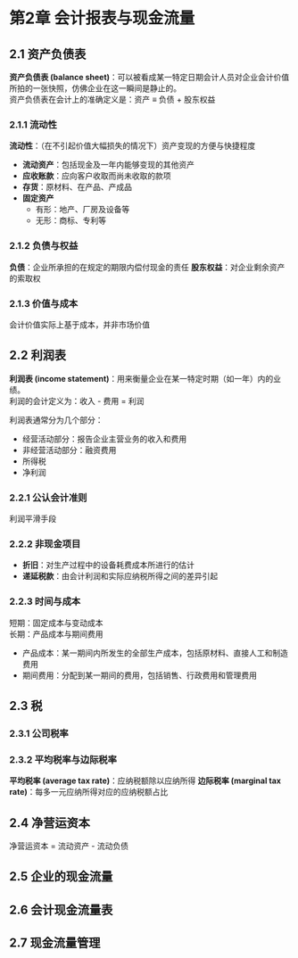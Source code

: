# 第2章 会计报表与现金流量

## 2.1 资产负债表

**资产负债表 (balance sheet)**：可以被看成某一特定日期会计人员对企业会计价值所拍的一张快照，仿佛企业在这一瞬间是静止的。  
资产负债表在会计上的准确定义是：资产 ≡ 负债 + 股东权益

### 2.1.1 流动性

**流动性**：（在不引起价值大幅损失的情况下）资产变现的方便与快捷程度  
- **流动资产**：包括现金及一年内能够变现的其他资产
- **应收账款**：应向客户收取而尚未收取的款项
- **存货**：原材料、在产品、产成品
- **固定资产**
    - 有形：地产、厂房及设备等
    - 无形：商标、专利等

### 2.1.2 负债与权益

**负债**：企业所承担的在规定的期限内偿付现金的责任
**股东权益**：对企业剩余资产的索取权

### 2.1.3 价值与成本

会计价值实际上基于成本，并非市场价值

## 2.2 利润表

**利润表 (income statement)**：用来衡量企业在某一特定时期（如一年）内的业绩。  
利润的会计定义为：收入 - 费用 = 利润  

利润表通常分为几个部分：
- 经营活动部分：报告企业主营业务的收入和费用
- 非经营活动部分：融资费用
- 所得税
- 净利润

### 2.2.1 公认会计准则

利润平滑手段

### 2.2.2 非现金项目

- **折旧**：对生产过程中的设备耗费成本所进行的估计
- **递延税款**：由会计利润和实际应纳税所得之间的差异引起

### 2.2.3 时间与成本

短期：固定成本与变动成本  
长期：产品成本与期间费用
- 产品成本：某一期间内所发生的全部生产成本，包括原材料、直接人工和制造费用
- 期间费用：分配到某一期间的费用，包括销售、行政费用和管理费用

## 2.3 税

### 2.3.1 公司税率

### 2.3.2 平均税率与边际税率

**平均税率 (average tax rate)**：应纳税额除以应纳所得
**边际税率 (marginal tax rate)**：每多一元应纳所得对应的应纳税额占比

## 2.4 净营运资本

净营运资本 = 流动资产 - 流动负债

## 2.5 企业的现金流量

## 2.6 会计现金流量表

## 2.7 现金流量管理
